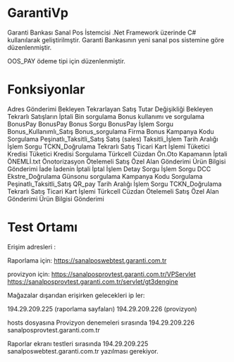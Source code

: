 GarantiVp
=========

Garanti Bankası Sanal Pos İstemcisi .Net Framework üzerinde C# kullanılarak geliştirilmştir. Garanti Bankasının yeni 
sanal pos sistemine göre düzenlenmiştir. 

OOS_PAY ödeme tipi için düzenlenmiştir.


Fonksiyonlar
=========
Adres Gönderimi
Bekleyen Tekrarlayan Satış Tutar Değişikliği
Bekleyen Tekrarlı Satışların İptali
Bin sorgulama
Bonus kullanımı ve sorgulama
BonusPay
BonusPay Bonus Sorgu
BonusPay İşlem Sorgu
Bonus_Kullanımlı_Satış
Bonus_sorgulama
Firma Bonus
Kampanya Kodu Sorgulama
Peşinatlı_Taksitli_Satış
Satış (sales)
Taksitli_İşlem
Tarih Aralığı İşlem Sorgu
TCKN_Doğrulama
Tekrarlı Satış
Ticari Kart İşlemi
Tüketici Kredisi
Tüketici Kredisi Sorgulama
Türkcell Cüzdan
Ön.Oto Kapamanın İptali
ÖNEMLİ.txt
Önotorizasyon
Ötelemeli Satış
Özel Alan Gönderimi
Ürün Bilgisi Gönderimi
İade
İadenin İptali
İptal
İşlem Detay Sorgu
İşlem Sorgu
DCC
Ekstre_Doğrulama
Günsonu sorgulama
Kampanya Kodu Sorgulama
Peşinatlı_Taksitli_Satış
QR_pay
Tarih Aralığı İşlem Sorgu
TCKN_Doğrulama
Tekrarlı Satış
Ticari Kart İşlemi
Türkcell Cüzdan
Ötelemeli Satış
Özel Alan Gönderimi
Ürün Bilgisi Gönderimi

Test Ortamı
=========

Erişim adresleri :

Raporlama için:
https://sanalposwebtest.garanti.com.tr
 
provizyon için:
https://sanalposprovtest.garanti.com.tr/VPServlet
https://sanalposprovtest.garanti.com.tr/servlet/gt3dengine
 

Mağazalar dışarıdan erişirken gelecekleri ip ler:

194.29.209.225 (raporlama sayfaları)
194.29.209.226 (provizyon)


hosts dosyasına
Provizyon denemeleri sırasında 
194.29.209.226 sanalposprovtest.garanti.com.tr 
 
Raporlar ekranı testleri sırasında
194.29.209.225  sanalposwebtest.garanti.com.tr 
yazılması gerekiyor.

